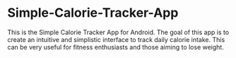 # Simple-Calorie-Tracker-App

This is the Simple Calorie Tracker App for Android. The goal of this app is to create an intuitive and simplistic interface to track daily calorie intake. This can be very useful for fitness enthusiasts and those aiming to lose weight.
